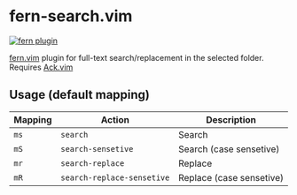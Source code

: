 # fern-search.vim

[![fern plugin](https://img.shields.io/badge/🌿%20fern-plugin-yellowgreen)](https://github.com/lambdalisue/fern.vim)

[fern.vim](https://github.com/lambdalisue/fern.vim) plugin for full-text search/replacement in the selected folder. Requires [Ack.vim](https://github.com/mileszs/ack.vim/)

## Usage (default mapping)

| Mapping | Action                    | Description                         |
| ------- | ------------------------- | ----------------------------------- |
| `ms`    | `search`                  | Search                              |
| `mS`    | `search-sensetive`        | Search (case sensetive)             |
| `mr`    | `search-replace`          | Replace                             |
| `mR`    | `search-replace-sensetive`| Replace (case sensetive)            |
